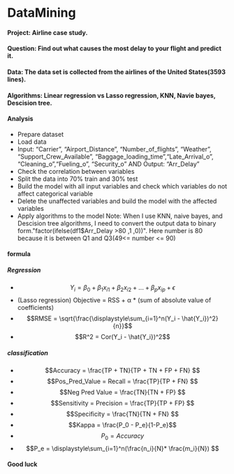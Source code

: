 # DataMining
#### Project: Airline case study. 
#### Question: Find out what causes the most delay to your flight and predict it.
#### Data: The data set is collected from the airlines of the United States(3593 lines).
#### Algorithms: Linear regression vs Lasso regression, KNN, Navie bayes, Descision tree.
#### Analysis
- Prepare dataset
- Load data
- Input: “Carrier”, “Airport_Distance”, “Number_of_flights”, “Weather”, “Support_Crew_Available”, “Baggage_loading_time”,“Late_Arrival_o”, “Cleaning_o”,“Fueling_o”, “Security_o” AND Output: “Arr_Delay”
- Check the correlation between variables
- Split the data into 70% train and 30% test  
- Build the model with all input variables and check which variables do not affect categorical variable
- Delete the unaffected variables and build the model with the affected variables
- Apply algorithms to the model
Note: When I use KNN, naive bayes, and Descision tree algorithms, I need to convert the output data to binary form."factor(ifelse(df1$Arr_Delay >80 ,1 ,0))". Here number is 80 because it is between Q1 and Q3(49<= number <= 90)
#### formula
##### Regression 
- $$Y_i= \beta_0 + \beta_1x_{i1} + \beta_2x_{i2} + ... + \beta_px_{ip} + \epsilon$$
- (Lasso regression) Objective = RSS + α * (sum of absolute value of coefficients)  
- $$RMSE = \sqrt{\frac{\displaystyle\sum_{i=1}^n(Y_i - \hat{Y_i})^2}{n}}$$
- $$R^2 = Cor(Y_i - \hat{Y_i})^2$$
##### classification
- $$Accuracy = \frac{TP + TN}{TP + TN + FP + FN}  $$
- $$Pos_Pred_Value  = Recall = \frac{TP}{TP + FN} $$
- $$Neg Pred Value = \frac{TN}{TN + FP} $$
- $$Sensitivity = Precision = \frac{TP}{TP + FP} $$
- $$Specificity = \frac{TN}{TN + FN} $$
- $$Kappa = \frac{P_0 - P_e}{1-P_e}$$
- $$P_0 = Accuracy $$
- $$P_e = \displaystyle\sum_{i=1}^n(\frac{n_i}{N}* \frac{m_i}{N}) $$
#### Good luck
